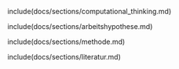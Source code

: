 include(docs/sections/computational_thinking.md)

include(docs/sections/arbeitshypothese.md)

include(docs/sections/methode.md)

include(docs/sections/literatur.md)
